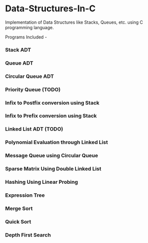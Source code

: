 
# Data-Structures-In-C
Implementation of Data Structures like Stacks, Queues, etc. using C programming language.

Programs Included -

### Stack ADT
### Queue ADT
### Circular Queue ADT
### Priority Queue (TODO)
### Infix to Postfix conversion using Stack
### Infix to Prefix conversion using Stack
### Linked List ADT (TODO)
### Polynomial Evaluation through Linked List
### Message Queue using Circular Queue
### Sparse Matrix Using Double Linked List
### Hashing Using Linear Probing
### Expression Tree
### Merge Sort
### Quick Sort
### Depth First Search
